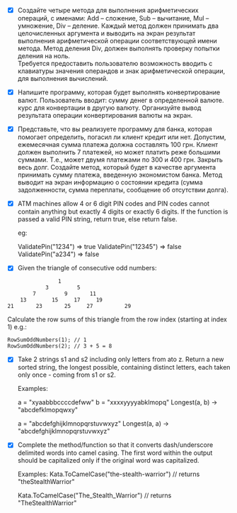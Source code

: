 - [x] Создайте четыре метода для выполнения арифметических операций, с именами: Add – сложение, Sub – вычитание, Mul – умножение, Div – деление. Каждый метод должен принимать два целочисленных аргумента и выводить на экран результат выполнения арифметической операции соответствующей имени метода. Метод деления Div, должен выполнять проверку попытки деления на ноль.  
Требуется предоставить пользователю возможность вводить с клавиатуры значения операндов и знак арифметической операции, для выполнения вычислений. 

- [x] Напишите программу, которая будет выполнять конвертирование валют.
Пользователь вводит:
сумму денег в определенной валюте.
курс для конвертации в другую валюту.
Организуйте вывод результата операции конвертирования валюты на экран.

- [x] Представьте, что вы реализуете программу для банка, которая помогает определить, погасил ли клиент кредит или нет. Допустим, ежемесячная сумма платежа должна составлять 100 грн. Клиент должен выполнить 7 платежей, но может платить реже большими суммами. Т.е., может двумя платежами по 300 и 400 грн. Закрыть весь долг.
Создайте метод, который будет в качестве аргумента принимать сумму платежа, введенную экономистом банка. Метод выводит на экран информацию о состоянии кредита (сумма задолженности, сумма переплаты, сообщение об отсутствии долга).

- [x] ATM machines allow 4 or 6 digit PIN codes and PIN codes cannot contain anything but exactly 4 digits or exactly 6 digits.
	If the function is passed a valid PIN string, return true, else return false.

	eg:

	ValidatePin("1234") => true
	ValidatePin("12345") => false
	ValidatePin("a234") => false


- [x] Given the triangle of consecutive odd numbers:
```
				1
			3   	  5
		7   	  9  	  11
	13  	  15  	 17	    19
21   	 23  	  25  	 27  	 	 29
```
Calculate the row sums of this triangle from the row index (starting at index 1) e.g.:

	RowSumOddNumbers(1); // 1
	RowSumOddNumbers(2); // 3 + 5 = 8


- [x] Take 2 strings s1 and s2 including only letters from ato z. Return a new sorted string, the longest possible, containing
	distinct letters,
	each taken only once - coming from s1 or s2.

	Examples:

	a = "xyaabbbccccdefww"
	b = "xxxxyyyyabklmopq"
	Longest(a, b) -> "abcdefklmopqwxy"

	a = "abcdefghijklmnopqrstuvwxyz"
	Longest(a, a) -> "abcdefghijklmnopqrstuvwxyz"

- [x] Complete the method/function so that it converts dash/underscore delimited words into camel casing. The first word within the
	output should be capitalized only if the original word was capitalized.

	Examples:
	Kata.ToCamelCase("the-stealth-warrior") 
	// returns "theStealthWarrior"

	Kata.ToCamelCase("The_Stealth_Warrior") 
	// returns "TheStealthWarrior"



